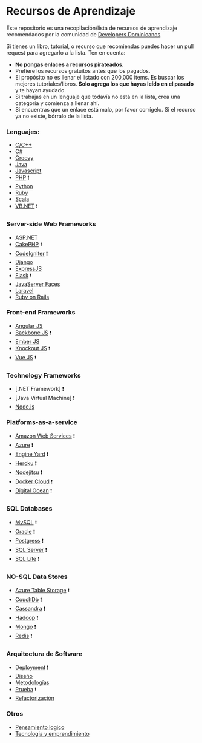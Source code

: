 Recursos de Aprendizaje
========

Este repositorio es una recopilación/lista de recursos de aprendizaje recomendados por la comunidad de [Developers Dominicanos](http://developers.do).

Si tienes un libro, tutorial, o recurso que recomiendas puedes hacer un pull request para agregarlo a la lista. Ten en cuenta:

* **No pongas enlaces a recursos pirateados.**
* Prefiere los recursos gratuitos antes que los pagados. 
* El propósito no es llenar el listado con 200,000 items. Es buscar los mejores tutoriales/libros. **Solo agrega los que hayas leído en el pasado** y te hayan ayudado. 
* Si trabajas en un lenguaje que todavía no está en la lista, crea una categoría y comienza a llenar ahí. 
* Si encuentras que un enlace está malo, por favor corrígelo. Si el recurso ya no existe, bórralo de la lista. 

### Lenguajes:

* [C/C++](C%20C%2B%2B "Recursos para C/C++")
* [C#](DOT_NET/c_sharp_lang "recursos para el lenguaje C# de Microsoft")
* [Groovy](Java/Groovy)
* [Java](Java/Java)
* [Javascript](Javascript/README.md)
* [PHP](PHP) :heavy_exclamation_mark:
* [Python](Python) 
* [Ruby](Ruby)
* [Scala](Java/Scala)
* [VB.NET](DOT_NET/vb_net_lang "Recursos para Visual Basic") :heavy_exclamation_mark:

### Server-side Web Frameworks
* [ASP.NET](DOT_NET/web_framework_asp_net)
* [CakePHP](PHP/web_framework_cake_php.md) :heavy_exclamation_mark:
* [CodeIgniter](PHP/codeigniter.md) :heavy_exclamation_mark:
* [Django](Python/web_framework_django.md)
* [ExpressJS](Javascript/NodeJS/web_framework_express.md)
* [Flask](Python/web_framework_flask.md) :heavy_exclamation_mark:
* [JavaServer Faces](Java/web_framework_jsf)
* [Laravel](PHP/web_framework_laravel.md)
* [Ruby on Rails](Ruby/web_framework_ror.md)

### Front-end Frameworks

* [Angular JS](Javascript/Frontend%20Frameworks/angularjs.md) 
* [Backbone JS](Javascript/Frontend%20Frameworks/backbonejs.md) :heavy_exclamation_mark:
* [Ember JS](Javascript/Frontend%20Frameworks/emberjs.md) 
* [Knockout JS](Javascript/Frontend%20Frameworks/knockoutjs.md) :heavy_exclamation_mark:
* [Vue JS](Javascript/Frontend%20Frameworks/vuejs.md) :heavy_exclamation_mark:

### Technology Frameworks
* [.NET Framework] :heavy_exclamation_mark:
* [Java Virtual Machine]  :heavy_exclamation_mark:
* [Node.js](Javascript/NodeJS/readme.md)

### Platforms-as-a-service
* [Amazon Web Services](platforms_as_a_service/AWS.md) :heavy_exclamation_mark:
* [Azure](platforms_as_a_service/azure.md) :heavy_exclamation_mark:
* [Engine Yard](platforms_as_a_service/engine_yard.md) :heavy_exclamation_mark:
* [Heroku](platforms_as_a_service/heroku.md) :heavy_exclamation_mark:
* [Nodejitsu](platforms_as_a_service) :heavy_exclamation_mark:
* [Docker Cloud](platforms_as_a_service/docker_cloud.md) :heavy_exclamation_mark:
* [Digital Ocean](platforms_as_a_service/digital_ocean.md) :heavy_exclamation_mark:

### SQL Databases
* [MySQL](sql_databases/mysql.md) :heavy_exclamation_mark:
* [Oracle](sql_databases/oracle.md) :heavy_exclamation_mark:
* [Postgress](sql_databases/postgress.md) :heavy_exclamation_mark:
* [SQL Server](sql_databases/sql_server.md) :heavy_exclamation_mark:
* [SQL Lite](sql_databases/sql_lite.md) :heavy_exclamation_mark:

### NO-SQL Data Stores
* [Azure Table Storage](no_sql_data_store/azure.md) :heavy_exclamation_mark:
* [CouchDb](no_sql_data_store/casandra.md) :heavy_exclamation_mark:
* [Cassandra](no_sql_data_store/couchDB.md) :heavy_exclamation_mark:
* [Hadoop](no_sql_data_store/hadoop.md) :heavy_exclamation_mark:
* [Mongo](no_sql_data_store/mongo.md) :heavy_exclamation_mark:
* [Redis](no_sql_data_store/redis.md) :heavy_exclamation_mark:
 
### Arquitectura de Software
* [Deployment](Software%20Architecture/deployment.md) :heavy_exclamation_mark:
* [Diseño](Software%20Architecture/design.md)
* [Metodologías](Software%20Architecture/methodologies.md)
* [Prueba](Software%20Architecture/UnitTesting.md) :heavy_exclamation_mark:
* [Refactorización](Software%20Architecture/refactoring.md)

### Otros 
* [Pensamiento logico](Otros/pensamiento_logico.md)
* [Tecnologia y emprendimiento](Otros/tecnologia_y_emprendimiento.md)
